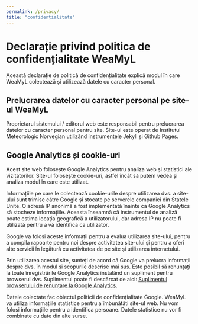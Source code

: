 ```yaml
---
permalink: /privacy/
title: "confidențialitate"
---
```



# Declarație privind politica de confidențialitate WeaMyL


Această declarație de politică de confidențialitate explică modul în care WeaMyL colectează și utilizează datele cu caracter personal.

## Prelucrarea datelor cu caracter personal pe site-ul WeaMyL

Proprietarul sistemului / editorul web este responsabil pentru prelucrarea datelor cu caracter personal pentru site. Site-ul este operat de Institutul Meteorologic Norvegian utilizând instrumentele Jekyll și Github Pages.

## Google Analytics și cookie-uri

Acest site web folosește Google Analytics pentru analiza web și statistici ale vizitatorilor. Site-ul folosește cookie-uri, astfel încât să putem vedea și analiza modul în care este utilizat.

Informațiile pe care le colectează cookie-urile despre utilizarea dvs. a site-ului sunt trimise către Google și stocate pe serverele companiei din Statele Unite. O adresă IP anonimă a fost implementată înainte ca Google Analytics să stocheze informațiile. Aceasta înseamnă că instrumentul de analiză poate estima locația geografică a utilizatorului, dar adresa IP nu poate fi utilizată pentru a vă identifica ca utilizator.

Google va folosi aceste informații pentru a evalua utilizarea site-ului, pentru a compila rapoarte pentru noi despre activitatea site-ului și pentru a oferi alte servicii în legătură cu activitatea de pe site și utilizarea internetului.

Prin utilizarea acestui site, sunteți de acord că Google va prelucra informații despre dvs. în modul și scopurile descrise mai sus. Este posibil să renunțați la toate înregistrările Google Analytics instalând un supliment pentru browserul dvs. Suplimentul poate fi descărcat de aici: [Suplimentul browserului de renunțare la Google Analytics](https://tools.google.com/dlpage/gaoptout).

Datele colectate fac obiectul politicii de confidențialitate Google. WeaMyL va utiliza informațiile statistice pentru a îmbunătăți site-ul web. Nu vom folosi informațiile pentru a identifica persoane. Datele statistice nu vor fi combinate cu date din alte surse.
